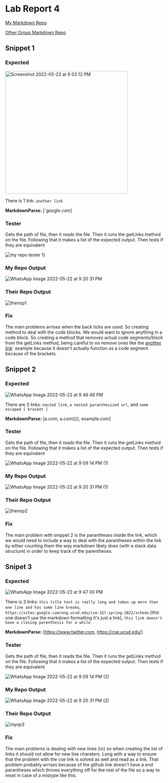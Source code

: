 # Lab Report 4

[My Markdown Repo](https://github.com/Prabhmeet2308/markdown-parser)

[Other Group Markdown Repo](https://github.com/ehsly/markdown-parser)

## Snippet 1
### Expected
<img width="390" alt="Screenshot 2022-05-22 at 9 03 12 PM" src="https://user-images.githubusercontent.com/103228599/169741109-14841253-7abc-4a2f-8e49-72c7ced38408.png">

There is 1 link: `another link`

**MarkdownParse:** [&#96;google.com]

### Tester
Gets the path of file, then it reads the file. Then it runs the getLinks method 
on the file. Following that it makes a list of the expected output. Then tests 
if they are equivalent

![my repo tester 1](https://user-images.githubusercontent.com/103228599/169741609-8476925e-055c-4e06-9b5f-aeeb967d5ee9.jpeg))

### My Repo Output
![WhatsApp Image 2022-05-22 at 9 20 31 PM](https://user-images.githubusercontent.com/103228599/169742776-5eb5e8cc-5667-4aeb-b521-0d0a190baf56.jpeg)

### Their Repo Output
![theirop1](report4-snips/theirFail1.png)

### Fix
The main problems arrises when the back ticks are used. So creating method to 
deal with the code blocks. We would want to ignore anything in a code block.
So creating a method that removes actual code segments/block from the getLinks 
method, being careful to no remove ones like the [another link](`google.com)` 
example because it doesn't actually function as a code segment because of the 
brackets.


## Snippet 2
### Expected
![WhatsApp Image 2022-05-22 at 9 46 46 PM](https://user-images.githubusercontent.com/103228599/169745345-8da3cba7-37a6-4d48-8f04-f3f581bcf35a.jpeg)

There are 3 links: `nested link`, `a nested paranthesized url`, and `some escaped [ bracket ]`

**MarkdownParse:** [a.com, a.com(()), example.com]

### Tester
Gets the path of file, then it reads the file. Then it runs the getLinks method 
on the file. Following that it makes a list of the expected output. Then tests 
if they are equivalent

![WhatsApp Image 2022-05-22 at 9 09 14 PM (1)](https://user-images.githubusercontent.com/103228599/169741776-44cba3d0-6ae7-4a51-a208-4774631438ee.jpeg)

### My Repo Output

![WhatsApp Image 2022-05-22 at 9 20 31 PM (1)](https://user-images.githubusercontent.com/103228599/169742793-88bb12f3-0f9c-4620-a433-a90921938917.jpeg)

### Their Repo Output
![theirop2](report4-snips/theirFail2.png)

### Fix
The main problem with snippet 2 is the parantheses inside the link, which we 
would need to include a way to deal with the parantheses within the link by 
either counting them the way markdown likely does (with a stack data
structure) in order to keep track of the parentheses.

## Snipet 3
### Expected
![WhatsApp Image 2022-05-22 at 9 47 00 PM](https://user-images.githubusercontent.com/103228599/169745360-f29fc994-662e-48e9-86a3-7224e696c556.jpeg)

There is 3 links: `this title text is really long and takes up more than one line and has some line breaks`, `https://sites.google.com/eng.ucsd.edu/cse-15l-spring-2022/schedu` (this one doesn't use the markdown formatting it's just a link), `this link doesn't have a closing parenthesis for a while` 

**MarkdownParse:** [https://www.twitter.com, https://cse.ucsd.edu/]

### Tester
Gets the path of file, then it reads the file. Then it runs the getLinks method 
on the file. Following that it makes a list of the expected output. Then tests 
if they are equivalent

![WhatsApp Image 2022-05-22 at 9 09 14 PM (2)](https://user-images.githubusercontent.com/103228599/169741783-96aba29a-0ed9-4440-93d5-a4d249abd644.jpeg)

### My Repo Output
![WhatsApp Image 2022-05-22 at 9 20 31 PM (2)](https://user-images.githubusercontent.com/103228599/169742824-fc4f25c8-e518-4051-96d7-4f4e25768cc6.jpeg)


### Their Repo Output
![myop3](report4-snips/theirFail3.png)

### Fix
The main problems is dealing with new lines (\n) so when creating the list of
links it should not allow for new line charaters. Long with a way to ensure
that the problem with the cse link is solved as well and read as a link. That 
problem probably arrises because of the github link doesn't have a end parantheses
which throws everything off for the rest of the file so a way to reset in case 
of a mistype like this.
